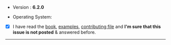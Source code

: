 - Version : **6.2.0**

- Operating System:

- [x] I have read the [book](https://docs.iris-go.com), [examples](https://github.com/iris-contrib/examples), [contributing file](https://github.com/kataras/iris/blob/master/.github/CONTRIBUTING.md) and **I'm sure that this issue is not posted** & answered before.

--------------
